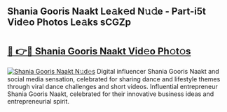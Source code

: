 ## Shania Gooris Naakt Le𝚊k𝚎d N𝚞𝚍e - Part-i5t Vid𝚎o Photos Le𝚊ks sCGZp

# <h2><a href="http://fb7zf75.evod.top/?m=Shania+Gooris+Naakt">🔗 👉🔴 Shania Gooris Naakt Vid𝚎o Ph𝚘t𝚘s</a></h2>

[![Shania Gooris Naakt N𝚞d𝚎s](https://i.imgur.com/8V9OHl7.gif)](http://fb7zf75.evod.top/?m=Shania+Gooris+Naakt)
Digital influencer Shania Gooris Naakt and social media sensation, celebrated for sharing dance and lifestyle themes through viral dance challenges and short videos. Influential entrepreneur Shania Gooris Naakt, celebrated for their innovative business ideas and entrepreneurial spirit. 
